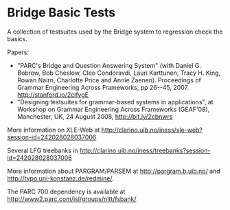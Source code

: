 # Bridge Basic Tests
A collection of testsuites used by the Bridge system to regression check the basics.

Papers:
* "PARC's Bridge and Question Answering System" (with Daniel G. Bobrow, Bob Cheslow, Cleo Condoravdi, Lauri Karttunen, Tracy H. King, Rowan Nairn, Charlotte Price and Annie Zaenen). Proceedings of Grammar Engineering Across Frameworks, pp 26--45, 2007. http://stanford.io/2cifygE
* "Designing testsuites for grammar-based systems in applications", at Workshop on Grammar Engineering Across Frameworks (GEAF'08), Manchester,  UK, 24 August 2008, http://bit.ly/2cbnwrs

More information on XLE-Web at http://clarino.uib.no/iness/xle-web?session-id=242028028037006

Several LFG treebanks in http://clarino.uib.no/iness/treebanks?session-id=242028028037006

More information about PARGRAM/PARSEM at http://pargram.b.uib.no/ and http://typo.uni-konstanz.de/redmine/.

The PARC 700 dependency is available at   http://www2.parc.com/isl/groups/nltt/fsbank/
